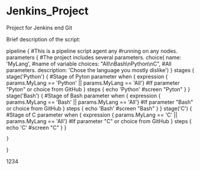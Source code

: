 # Jenkins_Project
Project for Jenkins end Git

Brief description of the script:

pipeline {                                                                                      #This is a pipeline script
    agent any                                                                                   #running on any nodes.
    parameters {                                                                                #The project includes several parameters.
        choice(
            name: 'MyLang',                                                                     #name of variable
            choices: "All\nBash\nPython\nC",                                                    #All parameters.
            description: 'Chose the language you mostly dislike')
    }
    stages {
        stage('Python') {                                                                       #Stage of Pyton parameter
            when {
                expression { params.MyLang == 'Python' || params.MyLang == 'All'}               #If parameter "Pyton" or choice from GitHub
            }
            steps {
                echo 'Python'                                                                   #screen "Pyton"
            }
        }
        stage('Bash') {                                                                         #Stage of Bash parameter
            when {
                expression { params.MyLang == 'Bash' || params.MyLang == 'All'}                 #If parameter "Bash" or choice from GitHub
            }
            steps {
                echo 'Bash'                                                                     #screen "Bash"
            }
        }
        stage('C') {                                                                            #Stage of C parameter
            when {
                expression { params.MyLang == 'C' || params.MyLang == 'All'}                    #If parameter "C" or choice from GitHub
            }
            steps {
                echo 'C'                                                                        #screen "C"
            }
        }
  
    }
}

1234
